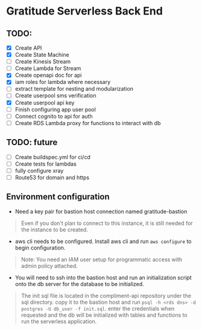 # Gratitude Serverless Back End

## TODO:
- [X] Create API
- [X] Create State Machine
- [ ] Create Kinesis Stream
- [ ] Create Lambda for Stream
- [X] Create openapi doc for api
- [X] iam roles for lambda where necessary
- [ ] extract template for nesting and modularization
- [ ] Create userpool sms verification
- [X] Create userpool api key
- [ ] Finish configuring app user pool
- [ ] Connect cognito to api for auth
- [ ] Create RDS Lambda proxy for functions to interact with db

## TODO: future
- [ ] Create buildspec.yml for ci/cd
- [ ] Create tests for lambdas
- [ ] fully configure xray
- [ ] Route53 for domain and https

## Environment configuration
- Need a key pair for bastion host connection named gratitude-bastion

> Even if you don't plan to connect to this instance, it is still needed for the instance to be created.

- aws cli needs to be configured. Install aws cli and run `aws configure` to begin configuration.

> Note: You need an IAM user setup for programmatic access with admin policy attached.

- You will need to ssh into the bastion host and run an initialization script onto the db server for the database to be initialized.

 > The init sql file is located in the compliment-api repository under the sql directory. copy it to the bastion host and run `psql -h <rds dns> -d postgres -U db_user -f init.sql`. enter the credentials when requested and the db will be initialized with tables and functions to run the serverless application.
